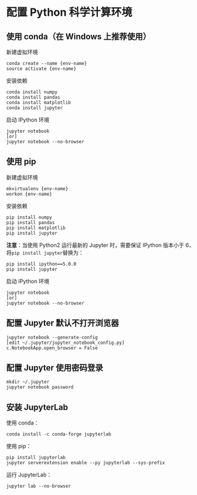 # 配置 Python 科学计算环境

## 使用 conda（在 Windows 上推荐使用）

新建虚拟环境

```
conda create --name {env-name}
source activate {env-name}
```

安装依赖

```
conda install numpy
conda install pandas
conda install matplotlib
conda install jupyter
```

启动 IPython 环境

```
jupyter notebook
[or]
jupyter notebook --no-browser
```

## 使用 pip

新建虚拟环境

```
mkvirtualenv {env-name}
workon {env-name}
```

安装依赖

```
pip install numpy
pip install pandas
pip install matplotlib
pip install jupyter
```

**注意**：当使用 Python2 运行最新的 Jupyter 时，需要保证 IPython 版本小于 6，将`pip install jupyter`替换为：

```
pip install ipython==5.0.0
pip install jupyter
```

启动 IPython 环境

```
jupyter notebook
[or]
jupyter notebook --no-browser
```

## 配置 Jupyter 默认不打开浏览器

```
jupyter notebook --generate-config
[edit ~/.jupyter/jupyter_notebook_config.py]
c.NotebookApp.open_browser = False
```

## 配置 Jupyter 使用密码登录

```
mkdir ~/.jupyter
jupyter notebook password
```

## 安装 JupyterLab

使用 conda：

```
conda install -c conda-forge jupyterlab
```

使用 pip：

```
pip install jupyterlab
jupyter serverextension enable --py jupyterlab --sys-prefix
```

运行 JupyterLab：

```
jupyter lab --no-browser
```
